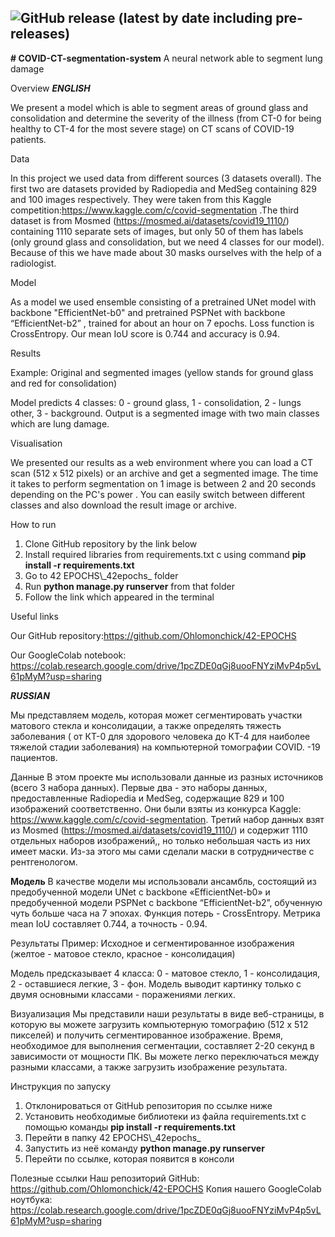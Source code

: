 ![GitHub release (latest by date including pre-releases)](https://img.shields.io/github/license/Ohlomonchick/COVID-CT-segmentation-system)
---
**# COVID-CT-segmentation-system**
 A neural network able to segment lung damage

Overview
***ENGLISH***


We present a model which is able to segment areas of ground glass and consolidation and determine the severity of the illness (from CT-0 for being healthy to CT-4 for the most severe stage) on CT scans of COVID-19 patients. 


Data


In this project we used data from different sources (3 datasets overall). The first two are datasets provided by Radiopedia and MedSeg containing 829 and 100 images respectively. They were taken from this Kaggle competition:https://www.kaggle.com/c/covid-segmentation .The third dataset is from Mosmed (https://mosmed.ai/datasets/covid19_1110/) containing 1110 separate sets of images, but only 50 of them has labels (only ground glass and consolidation, but we need 4 classes for our model). Because of this we have made about 30 masks ourselves with the help of a radiologist.


Model


As a model we used ensemble consisting of a pretrained UNet model with backbone "EfficientNet-b0" and pretrained PSPNet with backbone “EfficientNet-b2” , trained for about an hour on 7 epochs. Loss function is CrossEntropy. Our mean IoU score is 0.744 and accuracy is 0.94.


Results


Example:
Original and segmented images (yellow stands for ground glass and red for consolidation)
     


Model predicts 4 classes: 0 - ground glass, 1 - consolidation, 2 - lungs other, 3 - background.  Output is a segmented image with two main classes which are lung damage.

Visualisation


We presented our results as a web environment where you can load a CT scan (512 x 512 pixels) or an archive and get a segmented image. The time it takes to perform segmentation on 1 image is between 2 and 20 seconds depending on the PC's power . You can easily switch between different classes and also download the result image or archive.


How to run
1. Clone GitHub repository by the link below
2. Install required libraries from requirements.txt с using command **pip install -r requirements.txt**
3. Go to 42 EPOCHS\\\_42epochs_ folder
4. Run **python manage.py runserver** from that folder
5. Follow the link which appeared in the terminal
  





Useful links


Our GitHub repository:https://github.com/Ohlomonchick/42-EPOCHS

Our GoogleColab notebook: https://colab.research.google.com/drive/1pcZDE0qGj8uooFNYziMvP4p5vL61pMyM?usp=sharing


***RUSSIAN***

Мы представляем модель, которая может сегментировать участки матового стекла и консолидации, а также определять тяжесть заболевания ( от КТ-0 для здорового человека до КТ-4 для наиболее тяжелой стадии заболевания) на компьютерной томографии COVID. -19 пациентов.


Данные
В этом проекте мы использовали данные из разных источников (всего 3 набора данных). Первые два - это наборы данных, предоставленные Radiopedia и MedSeg, содержащие 829 и 100 изображений соответственно. Они были взяты из конкурса Kaggle: https://www.kaggle.com/c/covid-segmentation. Третий набор данных взят из Mosmed (https://mosmed.ai/datasets/covid19_1110/) и содержит 1110 отдельных наборов изображений,, но только небольшая часть из них имеет маски. Из-за этого мы сами сделали маски в сотрудничестве с рентгенологом.




**Модель**
В качестве модели мы использовали ансамбль, состоящий из предобученной модели UNet с backbone «EfficientNet-b0» и предобученной модели PSPNet с backbone “EfficientNet-b2”, обученную чуть больше часа на 7 эпохах. Функция потерь - CrossEntropy. Метрика mean IoU составляет 0.744, а точность - 0.94.


Результаты
Пример:
Исходное и сегментированное изображения (желтое - матовое стекло, красное - консолидация)
     
Модель предсказывает 4 класса: 0 - матовое стекло, 1 - консолидация, 2 - оставшиеся легкие, 3 - фон. Модель выводит картинку только с двумя основными классами - поражениями легких.
  

Визуализация
Мы представили наши результаты в виде веб-страницы, в которую вы можете загрузить компьютерную томографию (512 x 512 пикселей) и получить сегментированное изображение. Время, необходимое для выполнения сегментации, составляет 2-20 секунд в зависимости от мощности ПК. Вы можете легко переключаться между разными классами, а также загрузить изображение результата.


Инструкция по запуску
1. Отклонироваться от GitHub репозитория по ссылке ниже
2. Установить необходимые библиотеки из файла requirements.txt с помощью команды **pip install -r requirements.txt**
3. Перейти в папку 42 EPOCHS\\\_42epochs_
4. Запустить из неё команду **python manage.py runserver**
5. Перейти по ссылке, которая появится в консоли
  







Полезные ссылки
Наш репозиторий GitHub: https://github.com/Ohlomonchick/42-EPOCHS
Копия нашего GoogleColab ноутбука: https://colab.research.google.com/drive/1pcZDE0qGj8uooFNYziMvP4p5vL61pMyM?usp=sharing
